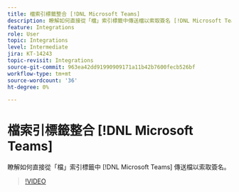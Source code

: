 ```yaml
---
title: 檔索引標籤整合 [!DNL Microsoft Teams]
description: 瞭解如何直接從「檔」索引標籤中傳送檔以索取簽名 [!DNL Microsoft Teams]
feature: Integrations
role: User
topic: Integrations
level: Intermediate
jira: KT-14243
topic-revisit: Integrations
source-git-commit: 963ea42dd91990909171a11b42b7600fecb526bf
workflow-type: tm+mt
source-wordcount: '36'
ht-degree: 0%

---
```


# 檔索引標籤整合 [!DNL Microsoft Teams]

瞭解如何直接從「檔」索引標籤中 [!DNL Microsoft Teams] 傳送檔以索取簽名。

>[!VIDEO](https://video.tv.adobe.com/v/3425477?quality=12&learn=on&hidetitle=true)

